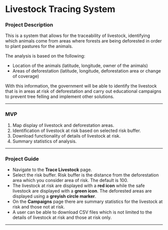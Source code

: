 # Livestock Tracing System

### Project Description
This is a system that allows for the traceability of livestock, identifying which animals come from areas where forests are being deforested in order to plant pastures for the animals. 

The analysis is based on the following:
 
- Location of the animals (latitude, longitude, owner of the animals)
- Areas of deforestation (latitude, longitude, deforestation area or change of coverage)
 
With this information, the government will be able to identify the livestock that is in areas at risk of deforestation and carry out educational campaigns to prevent tree felling and implement other solutions.

---

### MVP
1. Map display of livestock and deforestation areas. 
2. Identification of livestock at risk based on selected risk buffer.
3. Download functionality of details of livestock at risk.
4. Summary statistics of analysis.

---

### Project Guide
- Navigate to the **Trace Livestock** page.    
- Select the risk buffer. Risk buffer is the distance from the deforestation area which you consider area of risk. The default is 100.
- The livestock at risk are displayed with a **red icon** while the safe livestock are displayed with a **green icon**. The deforested areas are displayed using a **greyish circle marker**.
- On the **Campaigns** page there are summary statistics for the livestock at risk and those not at risk.
- A user can be able to download CSV files which is not limited to the details of livestock at risk and those at risk only.

---